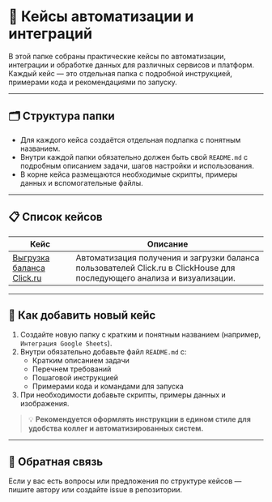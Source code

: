 
# 📁 Кейсы автоматизации и интеграций

В этой папке собраны практические кейсы по автоматизации, интеграции и обработке данных для различных сервисов и платформ. Каждый кейс — это отдельная папка с подробной инструкцией, примерами кода и рекомендациями по запуску.

---

## 🗂️ Структура папки

- Для каждого кейса создаётся отдельная подпапка с понятным названием.
- Внутри каждой папки обязательно должен быть свой `README.md` с подробным описанием задачи, шагов настройки и использования.
- В корне кейса размещаются необходимые скрипты, примеры данных и вспомогательные файлы.

---

## 📋 Список кейсов

| Кейс                              | Описание                                                        |
|------------------------------------|-----------------------------------------------------------------|
| [Выгрузка баланса Click.ru](./Выгрузка%20баланса%20Click.ru/) | Автоматизация получения и загрузки баланса пользователей Click.ru в ClickHouse для последующего анализа и визуализации. |

---

## 📝 Как добавить новый кейс

1. Создайте новую папку с кратким и понятным названием (например, `Интеграция Google Sheets`).
2. Внутри обязательно добавьте файл `README.md` с:
   - Кратким описанием задачи
   - Перечнем требований
   - Пошаговой инструкцией
   - Примерами кода и командами для запуска
3. При необходимости добавьте скрипты, примеры данных и изображения.

> 💡 **Рекомендуется оформлять инструкции в едином стиле для удобства коллег и автоматизированных систем.**

---

## 📣 Обратная связь

Если у вас есть вопросы или предложения по структуре кейсов — пишите автору или создайте issue в репозитории.
